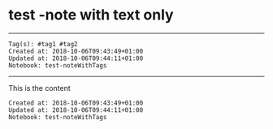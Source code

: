 # test -note with text only
---

    Tag(s): #tag1 #tag2
    Created at: 2018-10-06T09:43:49+01:00
    Updated at: 2018-10-06T09:44:11+01:00
    Notebook: test-noteWithTags

---

This is the content

    Created at: 2018-10-06T09:43:49+01:00
    Updated at: 2018-10-06T09:44:11+01:00
    Notebook: test-noteWithTags

